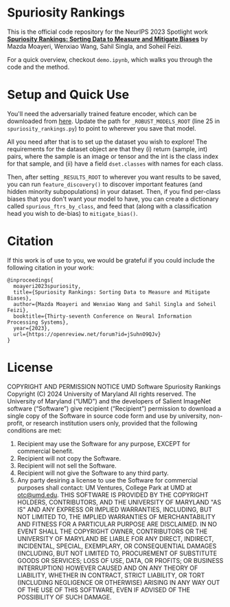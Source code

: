 # Spuriosity Rankings

This is the official code repository for the NeurIPS 2023 Spotlight work [**Spuriosity Rankings: Sorting Data to Measure and Mitigate Biases**](https://arxiv.org/abs/2212.02648) by Mazda Moayeri, Wenxiao Wang, Sahil Singla, and Soheil Feizi. 

For a quick overview, checkout `demo.ipynb`, which walks you through the code and the method.

# Setup and Quick Use

You'll need the adversarially trained feature encoder, which can be downloaded from [here](https://www.dropbox.com/s/knf4uimlqsi1yz8/imagenet_l2_3_0.pt?dl=0). Update the path for `_ROBUST_MODELS_ROOT` (line 25 in `spuriosity_rankings.py`) to point to wherever you save that model. 

All you need after that is to set up the dataset you wish to explore! The requirements for the dataset object are that they (i) return (sample, int) pairs, where the sample is an image or tensor and the int is the class index for that sample, and (ii) have a field `dset.classes` with names for each class.

Then, after setting `_RESULTS_ROOT` to wherever you want results to be saved, you can run `feature_discovery()` to discover important features (and hidden minority subpopulations) in your dataset. Then, if you find per-class biases that you don't want your model to have, you can create a dictionary called `spurious_ftrs_by_class`, and feed that (along with a classification head you wish to de-bias) to `mitigate_bias()`.

# Citation

If this work is of use to you, we would be grateful if you could include the following citation in your work:

```
@inproceedings{
  moayeri2023spuriosity,
  title={Spuriosity Rankings: Sorting Data to Measure and Mitigate Biases},
  author={Mazda Moayeri and Wenxiao Wang and Sahil Singla and Soheil Feizi},
  booktitle={Thirty-seventh Conference on Neural Information Processing Systems},
  year={2023},
  url={https://openreview.net/forum?id=jSuhnO9QJv}
}
```

# License

COPYRIGHT AND PERMISSION NOTICE
UMD Software Spuriosity Rankings Copyright (C) 2024 University of Maryland
All rights reserved.
The University of Maryland (“UMD”) and the developers of Salient ImageNet software (“Software”) give recipient (“Recipient”) permission to download a single copy of the Software in source code form and use by university, non-profit, or research institution users only, provided that the following conditions are met:
1)  Recipient may use the Software for any purpose, EXCEPT for commercial benefit.
2)  Recipient will not copy the Software.
3)  Recipient will not sell the Software.
4)  Recipient will not give the Software to any third party.
5)  Any party desiring a license to use the Software for commercial purposes shall contact:
UM Ventures, College Park at UMD at otc@umd.edu.
THIS SOFTWARE IS PROVIDED BY THE COPYRIGHT HOLDERS, CONTRIBUTORS, AND THE UNIVERSITY OF MARYLAND "AS IS" AND ANY EXPRESS OR IMPLIED WARRANTIES, INCLUDING, BUT NOT LIMITED TO, THE IMPLIED WARRANTIES OF MERCHANTABILITY AND FITNESS FOR A PARTICULAR PURPOSE ARE DISCLAIMED. IN NO  EVENT SHALL THE COPYRIGHT OWNER, CONTRIBUTORS OR THE UNIVERSITY OF MARYLAND BE LIABLE FOR ANY DIRECT, INDIRECT, INCIDENTAL, SPECIAL, EXEMPLARY, OR CONSEQUENTIAL DAMAGES (INCLUDING, BUT NOT LIMITED TO,  PROCUREMENT OF SUBSTITUTE GOODS OR SERVICES; LOSS OF USE, DATA, OR PROFITS; OR BUSINESS INTERRUPTION) HOWEVER CAUSED AND ON ANY THEORY OF LIABILITY, WHETHER IN CONTRACT, STRICT LIABILITY, OR TORT (INCLUDING NEGLIGENCE OR OTHERWISE) ARISING IN ANY WAY OUT OF THE USE OF THIS SOFTWARE, EVEN IF ADVISED OF THE POSSIBILITY OF SUCH DAMAGE.
